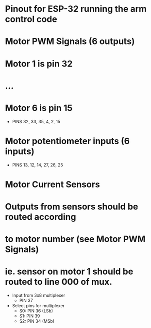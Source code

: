 # Pinout for ESP-32 running the arm control code

# Motor PWM Signals (6 outputs)
#   Motor 1 is pin 32
# 		...
#	Motor 6 is pin 15
- PINS 32, 33, 35, 4, 2, 15

# Motor potentiometer inputs (6 inputs)
- PINS 13, 12, 14, 27, 26, 25

# Motor Current Sensors
# Outputs from sensors should be routed according 
# to motor number (see Motor PWM Signals)
# ie. sensor on motor 1 should be routed to line 000 of mux.
- Input from 3x8 multiplexer
	- PIN 37
- Select pins for multiplexer
	- S0: PIN 36 (LSb)
	- S1: PIN 39
	- S2: PIN 34 (MSb)